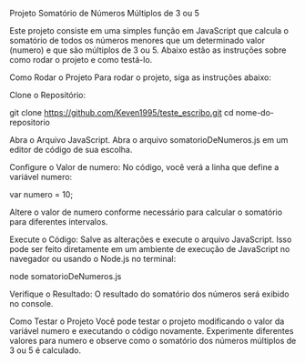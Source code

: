Projeto Somatório de Números Múltiplos de 3 ou 5

Este projeto consiste em uma simples função em JavaScript que calcula o somatório de todos os números menores que um determinado valor (numero) e que são múltiplos de 3 ou 5. Abaixo estão as instruções sobre como rodar o projeto e como testá-lo.

Como Rodar o Projeto
Para rodar o projeto, siga as instruções abaixo:

Clone o Repositório:

git clone https://github.com/Keven1995/teste_escribo.git
cd nome-do-repositorio

Abra o Arquivo JavaScript.
Abra o arquivo somatorioDeNumeros.js em um editor de código de sua escolha.

Configure o Valor de numero:
No código, você verá a linha que define a variável numero:

var numero = 10;

Altere o valor de numero conforme necessário para calcular o somatório para diferentes intervalos.

Execute o Código:
Salve as alterações e execute o arquivo JavaScript. Isso pode ser feito diretamente em um ambiente de execução de JavaScript no navegador ou usando o Node.js no terminal:

node somatorioDeNumeros.js

Verifique o Resultado:
O resultado do somatório dos números será exibido no console.

Como Testar o Projeto
Você pode testar o projeto modificando o valor da variável numero e executando o código novamente. Experimente diferentes valores para numero e observe como o somatório dos números múltiplos de 3 ou 5 é calculado.
